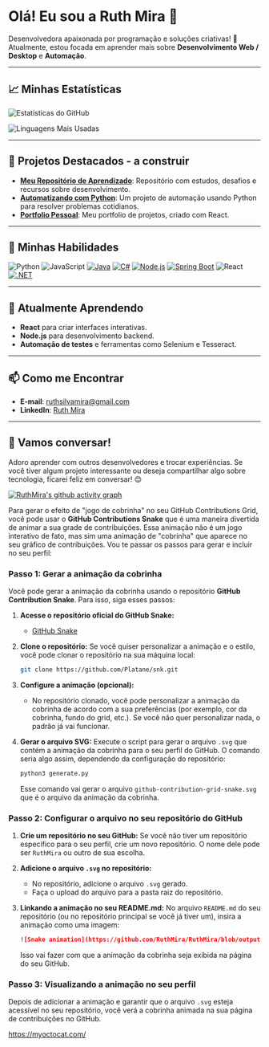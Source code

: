 # Olá! Eu sou a Ruth Mira 👋

Desenvolvedora apaixonada por programação e soluções criativas! 🚀  
Atualmente, estou focada em aprender mais sobre **Desenvolvimento Web / Desktop** e **Automação**.

---

## 📈 Minhas Estatísticas

![Estatísticas do GitHub](https://github-readme-stats.vercel.app/api?username=RuthMira&show_icons=true&theme=radical)

![Linguagens Mais Usadas](https://github-readme-stats.vercel.app/api/top-langs/?username=RuthMira&layout=compact&theme=radical)

---

## 🌟 Projetos Destacados - a construir

- [**Meu Repositório de Aprendizado**](https://github.com/RuthMira/learning-repository): Repositório com estudos, desafios e recursos sobre desenvolvimento.
- [**Automatizando com Python**](https://github.com/RuthMira/Projeto-RUDA): Um projeto de automação usando Python para resolver problemas cotidianos.
- [**Portfolio Pessoal**](https://github.com/RuthMira/meu-portifolio): Meu portfolio de projetos, criado com React.

---

## 🚀 Minhas Habilidades

![Python](https://img.shields.io/badge/Python-blue?style=flat&logo=python)
![JavaScript](https://img.shields.io/badge/JavaScript-yellow?style=flat&logo=javascript)
[![Java](https://img.shields.io/badge/Java-red?style=flat&logo=openjdk)](https://www.java.com/)
[![C#](https://img.shields.io/badge/C%23-purple?style=flat&logo=csharp)](https://learn.microsoft.com/en-us/dotnet/csharp/)
[![Node.js](https://img.shields.io/badge/Node.js-green?style=flat&logo=node.js)](https://nodejs.org/)
[![Spring Boot](https://img.shields.io/badge/Spring%20Boot-brightgreen?style=flat&logo=springboot)](https://spring.io/projects/spring-boot)
![React](https://img.shields.io/badge/React-blue?style=flat&logo=react)
[![.NET](https://img.shields.io/badge/.NET-blueviolet?style=flat&logo=dotnet)](https://dotnet.microsoft.com/)

---

## 🎯 Atualmente Aprendendo

- **React** para criar interfaces interativas.
- **Node.js** para desenvolvimento backend.
- **Automação de testes** e ferramentas como Selenium e Tesseract.

---

## 📫 Como me Encontrar

- **E-mail**: ruthsilvamira@gmail.com
- **LinkedIn**: [Ruth Mira](https://www.linkedin.com/in/ruthmira)

---

## 💬 Vamos conversar!

Adoro aprender com outros desenvolvedores e trocar experiências. Se você tiver algum projeto interessante ou deseja compartilhar algo sobre tecnologia, ficarei feliz em conversar! 😊

[![RuthMira's github activity graph](https://github-readme-activity-graph.vercel.app/graph?username=RuthMira&theme=tokyo-night)](https://github.com/RuthMira)



Para gerar o efeito de "jogo de cobrinha" no seu GitHub Contributions Grid, você pode usar o **GitHub Contributions Snake** que é uma maneira divertida de animar a sua grade de contribuições. Essa animação não é um jogo interativo de fato, mas sim uma animação de "cobrinha" que aparece no seu gráfico de contribuições. Vou te passar os passos para gerar e incluir no seu perfil:

### Passo 1: Gerar a animação da cobrinha
Você pode gerar a animação da cobrinha usando o repositório **GitHub Contribution Snake**. Para isso, siga esses passos:

1. **Acesse o repositório oficial do GitHub Snake:**
   - [GitHub Snake](https://github.com/Platane/snk)

2. **Clone o repositório:**
   Se você quiser personalizar a animação e o estilo, você pode clonar o repositório na sua máquina local:

   ```bash
   git clone https://github.com/Platane/snk.git
   ```

3. **Configure a animação (opcional):**
   - No repositório clonado, você pode personalizar a animação da cobrinha de acordo com a sua preferências (por exemplo, cor da cobrinha, fundo do grid, etc.). Se você não quer personalizar nada, o padrão já vai funcionar.

4. **Gerar o arquivo SVG:**
   Execute o script para gerar o arquivo `.svg` que contém a animação da cobrinha para o seu perfil do GitHub. O comando seria algo assim, dependendo da configuração do repositório:

   ```bash
   python3 generate.py
   ```

   Esse comando vai gerar o arquivo `github-contribution-grid-snake.svg` que é o arquivo da animação da cobrinha.

### Passo 2: Configurar o arquivo no seu repositório do GitHub

1. **Crie um repositório no seu GitHub:**
   Se você não tiver um repositório específico para o seu perfil, crie um novo repositório. O nome dele pode ser `RuthMira` ou outro de sua escolha.

2. **Adicione o arquivo `.svg` no repositório:**
   - No repositório, adicione o arquivo `.svg` gerado.
   - Faça o upload do arquivo para a pasta raiz do repositório.

3. **Linkando a animação no seu README.md:**
   No arquivo `README.md` do seu repositório (ou no repositório principal se você já tiver um), insira a animação como uma imagem:

   ```markdown
   ![Snake animation](https://github.com/RuthMira/RuthMira/blob/output/github-contribution-grid-snake.svg)
   ```

   Isso vai fazer com que a animação da cobrinha seja exibida na página do seu GitHub.

### Passo 3: Visualizando a animação no seu perfil

Depois de adicionar a animação e garantir que o arquivo `.svg` esteja acessível no seu repositório, você verá a cobrinha animada na sua página de contribuições no GitHub.

 https://myoctocat.com/


